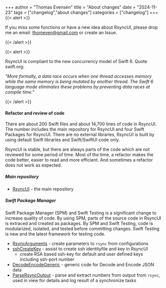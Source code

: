 +++
author = "Thomas Evensen"
title = "About changes"
date = "2024-11-23"
tags = ["changelog","about changes"]
categories = ["changelog"]
+++
{{< alert >}}

If you miss some functions or have a new idea about RsyncUI, please drop me an email: <thomeven@gmail.com> or create an Issue.

{{< /alert >}}

{{< alert >}}

RsyncUI is compliant to the new concurrency model of Swift 6. Quote swift.org:

*"More formally, a data race occurs when one thread accesses memory while the same memory is being mutated by another thread.
The Swift 6 language mode eliminates these problems by preventing data races at compile time."*

{{< /alert >}}

#### Refactor and review of code

There are about 200 Swift files and about 14,700 lines of code in RsyncUI. The number includes the
main repository for RsyncUI and four Swift Packages for RsyncUI. There are no external libraries, RsyncUI is built by using default
Swift libraries and Swift/SwiftUI code only.

RsyncUI is stable, but there are always parts of the code which are not reviewed for some period of time.
Most of the time, a refactor makes the code better, easier to read and more efficient. And sometimes
a refactor does not work as expected.

##### Main repository

- [RsyncUI](https://github.com/rsyncOSX/RsyncUI) - the main repository

##### Swift Package Manager

Swift Package Manager (SPM) and Swift Testing is a significant change to increase quality of code. By using SPM, parts of the source code in RsyncUI is
extraced and created as packages. By SPM and Swift Testing, code is modularized, isolated, and tested before committing changes. Swift Testing is new and
the latest framework for testing code.

- [RsyncArguments](https://github.com/rsyncOSX/RsyncArguments) - create parameters to `rsync` from configurations
- [sshCreateKey](https://github.com/rsyncOSX/sshCreateKey) - assist to create ssh identityfile and key in RsyncUI
	- create RSA based ssh-key for default and user defined keys including ssh-port number
- [DecodeEncodeGeneric](https://github.com/rsyncOSX/DecodeEncodeGeneric) - generic code for Decode and Encode JSON data
- [ParseRsyncOutput](https://github.com/rsyncOSX/ParseRsyncOutput) - parse and extract numbers from output from `rsync`, used in view for details and
log result of a synchronize tasks
